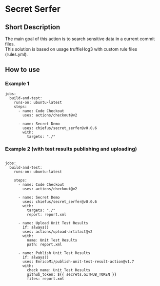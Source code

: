 # Secret Serfer

## Short Description
The main goal of this action is to search sensitive data in a current commit files.
</br>
This solution is based on usage truffleHog3 with custom rule files (rules.yml).

## How to use

### Example 1

```
jobs:
  build-and-test:
    runs-on: ubuntu-latest         
    steps:
      - name: Code Checkout
        uses: actions/checkout@v2

      - name: Secret Demo
        uses: chiefus/secret_serfer@v0.0.6
        with:
          targets: "./"
```


### Example 2 (with test results publishing and uploading)
```

jobs:
  build-and-test:
    runs-on: ubuntu-latest
          
    steps:
      - name: Code Checkout
        uses: actions/checkout@v2

      - name: Secret Demo
        uses: chiefus/secret_serfer@v0.0.6
        with:
          targets: "./"
          report: report.xml

      - name: Upload Unit Test Results
        if: always()
        uses: actions/upload-artifact@v2
        with:
          name: Unit Test Results
          path: report.xml
        
      - name: Publish Unit Test Results
        if: always()
        uses: EnricoMi/publish-unit-test-result-action@v1.7
        with:
          check_name: Unit Test Results
          github_token: ${{ secrets.GITHUB_TOKEN }}
          files: report.xml
```
